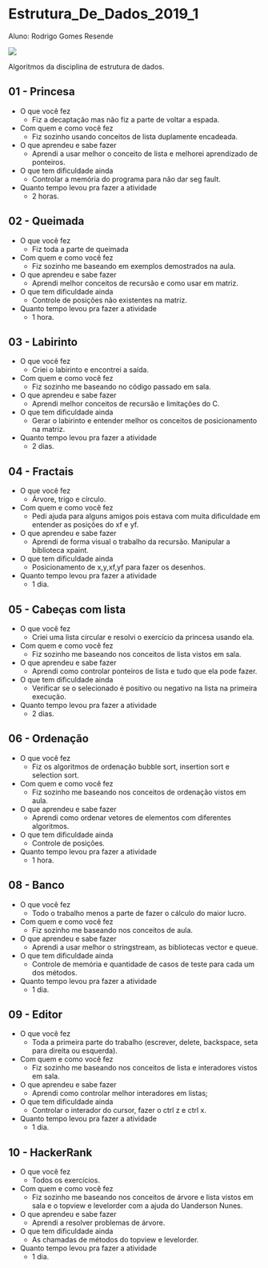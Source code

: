 # Estrutura_De_Dados_2019_1
Aluno: Rodrigo Gomes Resende

![](https://user-images.githubusercontent.com/7853887/53703398-67892f80-3df0-11e9-9db5-4a66ab218d01.jpeg)

Algoritmos da disciplina de estrutura de dados.

## 01 - Princesa

- O que você fez
    - Fiz a decaptação mas não fiz a parte de voltar a espada.
- Com quem e como você fez
    - Fiz sozinho usando conceitos de lista duplamente encadeada.
- O que aprendeu e sabe fazer
    - Aprendi a usar melhor o conceito de lista e melhorei aprendizado de ponteiros.
- O que tem dificuldade ainda
    - Controlar a memória do programa para não dar seg fault.
- Quanto tempo levou pra fazer a atividade
    - 2 horas.

## 02 - Queimada

- O que você fez
    - Fiz toda a parte de queimada
- Com quem e como você fez
    - Fiz sozinho me baseando em exemplos demostrados na aula.
- O que aprendeu e sabe fazer
    - Aprendi melhor conceitos de recursão e como usar em matriz.
- O que tem dificuldade ainda
    - Controle de posições não existentes na matriz.
- Quanto tempo levou pra fazer a atividade
    - 1 hora.

## 03 - Labirinto

- O que você fez
    - Criei o labirinto e encontrei a saída.
- Com quem e como você fez
    - Fiz sozinho me baseando no código passado em sala.
- O que aprendeu e sabe fazer
    - Aprendi melhor conceitos de recursão e limitações do C.
- O que tem dificuldade ainda
    - Gerar o labirinto  e entender melhor os conceitos de posicionamento na matriz.
- Quanto tempo levou pra fazer a atividade
    - 2 dias.

## 04 - Fractais

- O que você fez
    - Árvore, trigo e círculo.
- Com quem e como você fez
    - Pedi ajuda para alguns amigos pois estava com muita dificuldade em entender as posições do xf e yf.
- O que aprendeu e sabe fazer
    - Aprendi de forma visual o trabalho da recursão. Manipular a biblioteca xpaint.
- O que tem dificuldade ainda
    - Posicionamento de x,y,xf,yf para fazer os desenhos.
- Quanto tempo levou pra fazer a atividade
    - 1 dia.

## 05 - Cabeças com lista

- O que você fez
    - Criei uma lista circular e resolvi o exercício da princesa usando ela.
- Com quem e como você fez
    - Fiz sozinho me baseando nos conceitos de lista vistos em sala.
- O que aprendeu e sabe fazer
    - Aprendi como controlar ponteiros de lista e tudo que ela pode fazer.
- O que tem dificuldade ainda
    - Verificar se o selecionado é positivo ou negativo na lista na primeira execução.
- Quanto tempo levou pra fazer a atividade
    - 2 dias.

## 06 - Ordenação
- O que você fez
    - Fiz os algoritmos de ordenação bubble sort, insertion sort e selection sort.
- Com quem e como você fez
    - Fiz sozinho me baseando nos conceitos de ordenação vistos em aula.
- O que aprendeu e sabe fazer
    - Aprendi como ordenar vetores de elementos com diferentes algoritmos.
- O que tem dificuldade ainda
    - Controle de posições.
- Quanto tempo levou pra fazer a atividade
    - 1 hora.

## 08 - Banco
- O que você fez
    - Todo o trabalho menos a parte de fazer o cálculo do maior lucro.
- Com quem e como você fez
    - Fiz sozinho me baseando nos conceitos de aula.
- O que aprendeu e sabe fazer
    - Aprendi a usar melhor o stringstream, as bibliotecas vector e queue.
- O que tem dificuldade ainda
    - Controle de memória e quantidade de casos de teste para cada um dos métodos.
- Quanto tempo levou pra fazer a atividade
    - 1 dia.

## 09 - Editor
- O que você fez
    - Toda a primeira parte do trabalho (escrever, delete, backspace, seta para direita ou esquerda).
- Com quem e como você fez
    - Fiz sozinho me baseando nos conceitos de lista e interadores vistos em sala.
- O que aprendeu e sabe fazer
    - Aprendi como controlar melhor interadores em listas;
- O que tem dificuldade ainda
    - Controlar o interador do cursor, fazer o ctrl z e ctrl x.
- Quanto tempo levou pra fazer a atividade
    - 1 dia.

## 10 - HackerRank
- O que você fez
    - Todos os exercícios.
- Com quem e como você fez
    - Fiz sozinho me baseando nos conceitos de árvore e lista vistos em sala e o topview e levelorder com a ajuda do Uanderson Nunes.
- O que aprendeu e sabe fazer
    - Aprendi a resolver problemas de árvore.
- O que tem dificuldade ainda
    - As chamadas de métodos do topview e levelorder.
- Quanto tempo levou pra fazer a atividade
    - 1 dia.